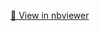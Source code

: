 [📘 View in nbviewer](https://nbviewer.org/github/yourusername/Vpy7/Jupyter-Analysis-Collection/blob/main/Classification/Store%20Membership%20Renewal/Membership%20groceries%20store%20user%20profile%20Dataset.ipynb)
